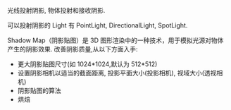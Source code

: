 光线投射阴影, 物体投射和接收阴影.

可以投射阴影的 Light 有 PointLight, DirectionalLight, SpotLight.

Shadow Map（阴影贴图）是 3D 图形渲染中的一种技术，用于模拟光源对物体产生的阴影效果.
改善阴影质量,从以下方面入手:

- 更大阴影贴图尺寸(如 1024\*1024,默认为 512\*512)
- 设置阴影相机以适当的截面距离, 投影平面大小(投影相机), 视域大小(透视相机)
- 阴影贴图的算法
- 烘焙
